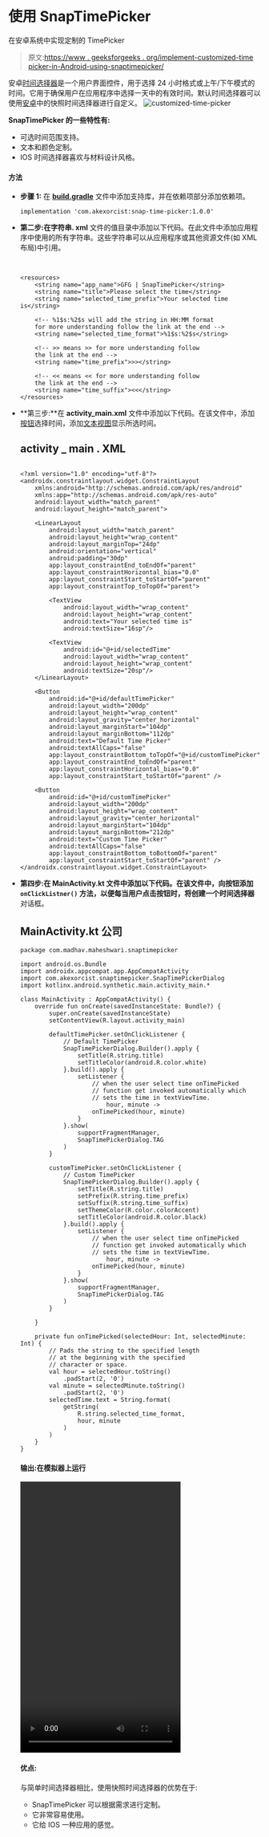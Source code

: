 # 使用 SnapTimePicker

在安卓系统中实现定制的 TimePicker

> 原文:[https://www . geeksforgeeks . org/implement-customized-time picker-in-Android-using-snaptimepicker/](https://www.geeksforgeeks.org/implement-customized-timepicker-in-android-using-snaptimepicker/)

安卓[时间选择器](https://www.geeksforgeeks.org/timepicker-in-kotlin/)是一个用户界面控件，用于选择 24 小时格式或上午/下午模式的时间。它用于确保用户在应用程序中选择一天中的有效时间。默认时间选择器可以使用[安卓](https://www.geeksforgeeks.org/introduction-to-android-development/)中的快照时间选择器进行自定义。
![customized-time-picker](img/d725c98cf51081dfa939fb913c1450a5.png)

**SnapTimePicker 的一些特性有:**

*   可选时间范围支持。
*   文本和颜色定制。
*   IOS 时间选择器喜欢与材料设计风格。

#### 方法

*   **步骤 1:** 在 **[build.gradle](https://www.geeksforgeeks.org/android-build-gradle/)** 文件中添加支持库，并在依赖项部分添加依赖项。

    ```
    implementation 'com.akexorcist:snap-time-picker:1.0.0'      
    ```

*   **第二步:**在**字符串. xml** 文件的值目录中添加以下代码。在此文件中添加应用程序中使用的所有字符串。这些字符串可以从应用程序或其他资源文件(如 XML 布局)中引用。

    ## 

    ```

    <resources>
        <string name="app_name">GFG | SnapTimePicker</string>
        <string name="title">Please select the time</string>
        <string name="selected_time_prefix">Your selected time is</string>

        <!-- %1$s:%2$s will add the string in HH:MM format 
        for more understanding follow the link at the end -->
        <string name="selected_time_format">%1$s:%2$s</string>

        <!-- >> means >> for more understanding follow 
        the link at the end -->
        <string name="time_prefix">>></string>

        <!-- << means << for more understanding follow 
        the link at the end -->
        <string name="time_suffix"><<</string>
    </resources>       
    ```

*   **第三步:**在 **activity_main.xml** 文件中添加以下代码。在该文件中，添加[按钮](https://www.geeksforgeeks.org/button-in-kotlin/)选择时间，添加[文本视图](https://www.geeksforgeeks.org/textview-in-kotlin/)显示所选时间。

    ## activity _ main . XML

    ```

    <?xml version="1.0" encoding="utf-8"?>
    <androidx.constraintlayout.widget.ConstraintLayout
        xmlns:android="http://schemas.android.com/apk/res/android"
        xmlns:app="http://schemas.android.com/apk/res-auto"
        android:layout_width="match_parent"
        android:layout_height="match_parent">

        <LinearLayout
            android:layout_width="match_parent"
            android:layout_height="wrap_content"
            android:layout_marginTop="24dp"
            android:orientation="vertical"
            android:padding="30dp"
            app:layout_constraintEnd_toEndOf="parent"
            app:layout_constraintHorizontal_bias="0.0"
            app:layout_constraintStart_toStartOf="parent"
            app:layout_constraintTop_toTopOf="parent">

            <TextView
                android:layout_width="wrap_content"
                android:layout_height="wrap_content"
                android:text="Your selected time is"
                android:textSize="16sp"/>

            <TextView
                android:id="@+id/selectedTime"
                android:layout_width="wrap_content"
                android:layout_height="wrap_content"
                android:textSize="20sp"/>
        </LinearLayout>

        <Button
            android:id="@+id/defaultTimePicker"
            android:layout_width="200dp"
            android:layout_height="wrap_content"
            android:layout_gravity="center_horizontal"
            android:layout_marginStart="104dp"
            android:layout_marginBottom="112dp"
            android:text="Default Time Picker"
            android:textAllCaps="false"
            app:layout_constraintBottom_toTopOf="@+id/customTimePicker"
            app:layout_constraintEnd_toEndOf="parent"
            app:layout_constraintHorizontal_bias="0.0"
            app:layout_constraintStart_toStartOf="parent" />

        <Button
            android:id="@+id/customTimePicker"
            android:layout_width="200dp"
            android:layout_height="wrap_content"
            android:layout_gravity="center_horizontal"
            android:layout_marginStart="104dp"
            android:layout_marginBottom="212dp"
            android:text="Custom Time Picker"
            android:textAllCaps="false"
            app:layout_constraintBottom_toBottomOf="parent"
            app:layout_constraintStart_toStartOf="parent" />
    </androidx.constraintlayout.widget.ConstraintLayout>
    ```

*   **第四步:**在 **MainActivity.kt** 文件中添加以下代码。在该文件中，向按钮添加 **`onClickListner()`** 方法，以便每当用户点击按钮时，将创建一个**时间选择器**对话框。

    ## MainActivity.kt 公司

    ```
    package com.madhav.maheshwari.snaptimepicker

    import android.os.Bundle
    import androidx.appcompat.app.AppCompatActivity
    import com.akexorcist.snaptimepicker.SnapTimePickerDialog
    import kotlinx.android.synthetic.main.activity_main.*

    class MainActivity : AppCompatActivity() {
        override fun onCreate(savedInstanceState: Bundle?) {
            super.onCreate(savedInstanceState)
            setContentView(R.layout.activity_main)

            defaultTimePicker.setOnClickListener {
                // Default TimePicker
                SnapTimePickerDialog.Builder().apply {
                    setTitle(R.string.title)
                    setTitleColor(android.R.color.white)
                }.build().apply {
                    setListener {
                        // when the user select time onTimePicked
                        // function get invoked automatically which
                        // sets the time in textViewTime.
                            hour, minute ->
                        onTimePicked(hour, minute)
                    }
                }.show(
                    supportFragmentManager,
                    SnapTimePickerDialog.TAG
                )
            }

            customTimePicker.setOnClickListener {
                // Custom TimePicker
                SnapTimePickerDialog.Builder().apply {
                    setTitle(R.string.title)
                    setPrefix(R.string.time_prefix)
                    setSuffix(R.string.time_suffix)
                    setThemeColor(R.color.colorAccent)
                    setTitleColor(android.R.color.black)
                }.build().apply {
                    setListener {
                        // when the user select time onTimePicked
                        // function get invoked automatically which
                        // sets the time in textViewTime.
                            hour, minute ->
                        onTimePicked(hour, minute)
                    }
                }.show(
                    supportFragmentManager,
                    SnapTimePickerDialog.TAG
                )
            }

        }

        private fun onTimePicked(selectedHour: Int, selectedMinute: Int) {
            // Pads the string to the specified length
            // at the beginning with the specified
            // character or space.
            val hour = selectedHour.toString()
                .padStart(2, '0')
            val minute = selectedMinute.toString()
                .padStart(2, '0')
            selectedTime.text = String.format(
                getString(
                    R.string.selected_time_format,
                    hour, minute
                )
            )
        }
    }
    ```

    #### 输出:在模拟器上运行

    <video class="wp-video-shortcode" id="video-459907-1" width="320" height="540" preload="metadata" controls=""><source type="video/mp4" src="https://media.geeksforgeeks.org/wp-content/uploads/20200717131302/2020_07_17_13_01_37_0011.mp4?_=1">[https://media.geeksforgeeks.org/wp-content/uploads/20200717131302/2020_07_17_13_01_37_0011.mp4](https://media.geeksforgeeks.org/wp-content/uploads/20200717131302/2020_07_17_13_01_37_0011.mp4)</video>

    #### 优点:

    与简单时间选择器相比，使用快照时间选择器的优势在于:

    *   SnapTimePicker 可以根据需求进行定制。
    *   它非常容易使用。
    *   它给 IOS 一种应用的感觉。